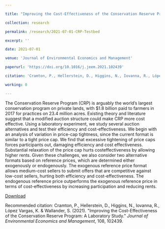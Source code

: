 ```yaml
---

title: "Improving the Cost-Effectiveness of the Conservation Reserve Program: A Laboratory Study"

collection: research

permalink: /research/2021-07-01-CRP-Testbed

excerpt: ''

date: 2021-07-01

venue: 'Journal of Environmental Economics and Management'

paperurl: 'https://doi.org/10.1016/j.jeem.2021.102439'

citation: 'Cramton, P., Hellerstein, D., Higgins, N., Iovanna, R., López Vargas, K. & Wallander, S. (2021). &quot;Improving the Cost-Effectiveness of the Conservation Reserve Program: A Laboratory Study.&quot; <i>Journal of Environmental Economics and Management</i>, 108, 102439.'

working: 0

---
```

The Conservation Reserve Program (CRP) is arguably the world’s largest conservation
program on private lands, with $1.8 billion paid to farmers in 2017 for practices on 23.4
million acres. Existing theory and literature suggest that a modified auction structure
could make CRP more cost effective. Using a laboratory experiment, we study several
auction alternatives and test their efficiency and cost-effectiveness. We begin with an
analysis of variation in price-cap tightness, since the current format is similar to a tight
price cap. We find that excessive tightening of price caps forces participants out, damaging
efficiency and cost effectiveness. Substantial relaxation of the price cap hurts costeffectiveness
by allowing higher rents. Given these challenges, we also consider two alternative
formats based on reference prices, which are determined either exogenously
or endogenously. The exogenous reference price format allows medium-cost sellers to
submit offers that are competitive against low-cost sellers, hurting both efficiency and
cost-effectiveness. The endogenous reference price outperforms the exogenous reference
price in terms of cost-effectiveness by increasing participation and reducing rents.

[Download](https://doi.org/10.1016/j.jeem.2021.102439)

Recommended citation: Cramton, P., Hellerstein, D., Higgins, N., Iovanna, R., López Vargas, K. & Wallander, S. (2021). &quot;Improving the Cost-Effectiveness of the Conservation Reserve Program: A Laboratory Study.&quot; <i>Journal of Environmental Economics and Management</i>, 108, 102439.
